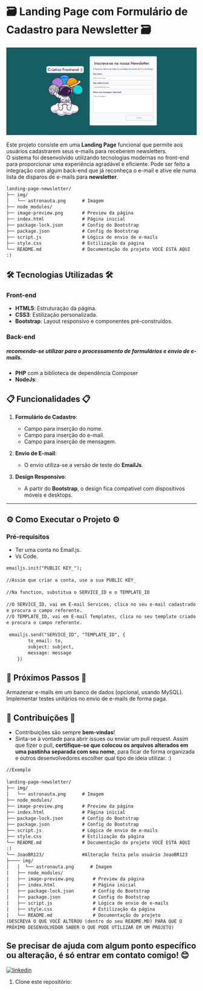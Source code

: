 # 🗃 Landing Page com Formulário de Cadastro para Newsletter 🗃

![Exemplo de Formulário](image-preview.png)


Este projeto consiste em uma **Landing Page** funcional que permite aos usuários cadastrarem seus e-mails para receberem newsletters.  
O sistema foi desenvolvido utilizando tecnologias modernas no front-end para proporcionar uma experiência agradável e eficiente. Pode ser feito a integração com algum back-end que já reconheça o e-mail e ative ele numa lista de disparos de e-mails para **newsletter**.
```
landing-page-newsletter/
├── img/
│   └── astronauta.png      # Imagem
├── node_modules/
├── image-preview.png       # Preview da página
├── index.html              # Página inicial
├── package-lock.json       # Config do Bootstrap
├── package.json            # Config do Bootstrap
├── script.js               # Lógica de envio de e-mails
├── style.css               # Estilização da página
└── README.md               # Documentação do projeto VOCÊ ESTÁ AQUI :)
```

## 🛠️ Tecnologias Utilizadas 🛠️

### **Front-end**
- **HTML5**: Estruturação da página.
- **CSS3**: Estilização personalizada.
- **Bootstrap**: Layout responsivo e componentes pré-construídos.

### **Back-end**
##### **recomenda-se utilizar para o processamento de formulários e envio de e-mails.**
- **PHP** com a biblioteca de dependência Composer
- **NodeJs**:

## 📋 Funcionalidades 📋

1. **Formulário de Cadastro**:
   - Campo para inserção do nome.
   - Campo para inserção do e-mail.
   - Campo para inserção de mensagem.
   
2. **Envio de E-mail**:
   - O envio utiliza-se a versão de teste do **EmailJs**.

3. **Design Responsivo**:
   - A partir do **Bootstrap**, o design fica compatível com dispositivos móveis e desktops.

---

## ⚙️ Como Executar o Projeto ⚙️

### Pré-requisitos
- Ter uma conta no Email.js.
- Vs Code.

```
emailjs.init("PUBLIC KEY_");

//Assim que criar a conta, use a sua PUBLIC KEY_

//Na function, substitua o SERVICE_ID e o TEMPLATE_ID

//O SERVICE_ID, vai em E-mail Services, clica no seu e-mail cadastrado e procura o campo referente.
//O TEMPLATE_ID, vai em E-mail Templates, clica no seu template criado e procura o campo referente.

 emailjs.send("SERVICE_ID", "TEMPLATE_ID", {
        to_email: to,
        subject: subject,
        message: message
    })

```

## 🚀 Próximos Passos 🚀

Armazenar e-mails em um banco de dados (opcional, usando MySQL).
Implementar testes unitários no envio de e-mails de forma paga.

## 🤝 Contribuições 🤝
- Contribuições são sempre **bem-vindas**!
- Sinta-se à vontade para abrir issues ou enviar um pull request. Assim que fizer o pull, **certifique-se que colocou os arquivos alterados em uma pastinha separada com seu nome**, para ficar de forma organizada e outros desenvolvedores escolher qual tipo de ideia utilizar. :)

```
//Exemplo

landing-page-newsletter/
├── img/
│   └── astronauta.png      # Imagem
├── node_modules/
├── image-preview.png       # Preview da página
├── index.html              # Página inicial
├── package-lock.json       # Config do Bootstrap
├── package.json            # Config do Bootstrap
├── script.js               # Lógica de envio de e-mails
├── style.css               # Estilização da página
└── README.md               # Documentação do projeto VOCÊ ESTÁ AQUI :)
└── JoaoBR123/              #Alteração feita pelo usuário JoaoBR123
├──── img/
│   │  └── astronauta.png      # Imagem
|   ├── node_modules/
|   ├── image-preview.png       # Preview da página
|   ├── index.html              # Página inicial
|   ├── package-lock.json       # Config do Bootstrap
|   ├── package.json            # Config do Bootstrap
|   ├── script.js               # Lógica de envio de e-mails
|   ├── style.css               # Estilização da página
|   └── README.md               # Documentação do projeto
(DESCREVA O QUE VOCÊ ALTEROU (dentro do seu README.MD) PARA QUE O PRÓXIMO DESENVOLVEDOR SABER O QUE PODE UTILIZAR EM UM PROJETO)
```
## Se precisar de ajuda com algum ponto específico ou alteração, é só entrar em contato comigo! 😊

[![linkedin](https://img.shields.io/badge/linkedin-0A66C2?style=for-the-badge&logo=linkedin&logoColor=white)](https://www.linkedin.com/in/felipe-silva-a9a008201/)

1. Clone este repositório:
   ```
   
   ```
   
